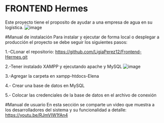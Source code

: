 # FRONTEND Hermes
Este proyecto tiene el proposito de ayudar a una empresa de agua en su logística.
![image](https://user-images.githubusercontent.com/38448479/220241674-53e14d34-87ff-4009-9d82-d99b6cecb48a.png)


#Manual de instalación 
Para instalar y ejecutar de forma local o desplegar a producción el proyecto se debe seguir los siguientes pasos:

1.-CLonar el repositorio:
https://github.com/LigiaPerez12/Frontend-Hermes.git

2.-Tener instalado XAMPP y ejecutando apache y MySQL
![image](https://user-images.githubusercontent.com/38448479/220241974-37b5f8f5-8b31-4a44-a155-d831187b60c6.png)




3.-Agregar la carpeta en xampp-htdocs-Elena

4.- Crear una base de datos en MySQL

5.- Colocar las credenciales de la base de datos en el archivo de conexión

#Manual de usuario
En esta sección se comparte un video que muestra a los desarrolladores del sistema y su funcionalidad a detalle:
https://youtu.be/RJmVIW1fAn4
